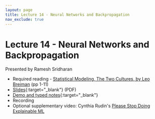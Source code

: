 ```yaml
---
layout: page
title: Lecture 14 - Neural Networks and Backpropagation
nav_exclude: true
---
```


# Lecture 14 - Neural Networks and Backpropagation

Presented by Ramesh Sridharan

- Required reading - [Statistical Modeling, The Two Cultures, by Leo Breiman](http://cda.psych.uiuc.edu/statistical_learning_course/breiman_two_cultures.pdf) (pp 1-11)
- [Slides](https://docs.google.com/presentation/d/1QQBbh1UskKHSUp-5rLScBYsUHE_xSOTwdq1BM3Uk_PI/edit?usp=sharing){:target="_blank"} (PDF)
- [Demo and typed notes](http://data102.datahub.berkeley.edu/hub/user-redirect/git-sync?repo=https://github.com/ds-102/sp24-materials&subPath=lecture/lecture14/nns_backprop_autodiff.ipynb){:target="_blank"}
- Recording
- Optional supplementary video: Cynthia Rudin's [Please Stop Doing Explainable ML](https://www.youtube.com/watch?v=I0yrJz8uc5Q)

